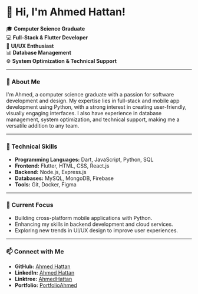 # 👋 Hi, I'm Ahmed Hattan!

🎓 **Computer Science Graduate**  
💻 **Full-Stack & Flutter Developer**  
🎨 **UI/UX Enthusiast**  
📊 **Database Management**  
⚙️ **System Optimization & Technical Support**

---

### 🌟 About Me

I'm Ahmed, a computer science graduate with a passion for software development and design. My expertise lies in full-stack and mobile app development using Python, with a strong interest in creating user-friendly, visually engaging interfaces. I also have experience in database management, system optimization, and technical support, making me a versatile addition to any team.

---

### 🔧 Technical Skills

- **Programming Languages:** Dart, JavaScript, Python, SQL
- **Frontend:** Flutter, HTML, CSS, React.js
- **Backend:** Node.js, Express.js
- **Databases:** MySQL, MongoDB, Firebase
- **Tools:** Git, Docker, Figma

---

### 🚀 Current Focus

- Building cross-platform mobile applications with Python.
- Enhancing my skills in backend development and cloud services.
- Exploring new trends in UI/UX design to improve user experiences.

---

### 📫 Connect with Me

- **GitHub:** [Ahmed Hattan](https://github.com/Ahmed-Hattan-2285)
- **LinkedIn:** [Ahmed Hattan](https://www.linkedin.com/in/ahmed-hattan/)
- **Linktree:** [AhmedHattan](https://linktr.ee/AhmedHattan)
- **Portfolio:** [PortfolioAhmed](https://ahmed-hattan-2285.github.io/My-New-portfolio/)